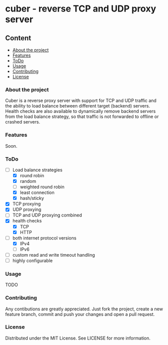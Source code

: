 # cuber - reverse TCP and UDP proxy server

## Content

* [About the project](#about-the-project)
* [Features](#features)
* [ToDo](#todo)
* [Usage](#usage)
* [Contributing](#contributing)
* [License](#license)

### About the project

Cuber is a reverse proxy server with support for TCP and UDP traffic and the ability to load balance between different target (backend) servers.
Health checks are also available to dynamically remove backend servers from the load balance strategy, so that traffic is not forwarded to offline or crashed servers.

### Features

Soon.

### ToDo

* [ ] Load balance strategies
  * [X] round robin
  * [X] random
  * [ ] weighted round robin
  * [X] least connection
  * [X] hash/sticky
* [X] TCP proxying
* [X] UDP proxying
* [ ] TCP and UDP proxying combined
* [X] health checks
  * [X] TCP
  * [X] HTTP
* [ ] both internet protocol versions
  * [X] IPv4
  * [ ] IPv6
* [ ] custom read and write timeout handling
* [ ] highly configurable

### Usage

TODO

### Contributing

Any contibutions are greatly appreciated.
Just fork the project, create a new feature branch, commit and push your changes and open a pull request.

### License

Distributed under the MIT License. See LICENSE for more information.
